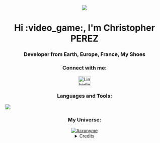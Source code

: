 <div align="center">
    <img src="https://64.media.tumblr.com/e74caa35f8e76dc32e9170302b43597e/47e520eb5d3cf2db-b5/s540x810/fb10dacf674cb5726091371aa755bee47d7124b0.gif">
</div>

<h1 align="center">Hi :video_game:, I'm Christopher PEREZ</h1>
<h3 align="center">Developer from Earth, Europe, France, My Shoes</h3>
<h3 align="center">Connect with me:</h3>

<p align="center">
    <a href="https://www.linkedin.com/in/christopher-perez-8a6b3a272/" target="_blank"><img align="center" src="https://raw.githubusercontent.com/rahuldkjain/github-profile-readme-generator/master/src/images/icons/Social/linked-in-alt.svg" alt="Linkedin of Christopher PEREZ" height="30" width="40" /></a></p>

<h3 align="center">Languages and Tools:</h3>

<p align="center">
  <a href="">
    <img src="https://skillicons.dev/icons?i=html,css,js,php,mysql,symfony,python,wordpress,bootstrap,vscode,codepen,discord,figma,ps" style="display: flex; justify-content: center; align-items: center;"/>
  </a>
</p>

<h3 align="center">My Universe:</h3>

<div align="center">
    <a href="https://ibb.co/DWSxq8P">
        <img src="https://i.ibb.co/c37GmCK/Acronyme.png" alt="Acronyme" border="0">
    </a>
</div>

<details>
  <summary align="center">Credits</summary><p align="center">
    <sub>*All rights are reserved to different artists & contributors: Arthurtng/Empyrea/Nøir Nøir/Shulk/Laoyepo/Nipuni - Jenna Coleman/Valentina Zenere/Dylan O'Brien/Pedro Pascal/Alex Kingston & Thank you to <b>FLORENT BACCARD</b> for guiding me on using GitHub*</sub>
</p>
<p align="center">
<a href="https://visitorbadge.io/status?path=git%40github.com%3AChr1stopherPerez%2FChr1stopherPEREZ.git"><img src="https://api.visitorbadge.io/api/visitors?path=git%40github.com%3AChr1stopherPerez%2FChr1stopherPEREZ.git&label=Curieux&labelColor=%232ccce4&countColor=%23555555&style=flat" /></a>
</p></details>
